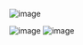 ![image](https://github.com/faisalsajjad2111/react/assets/45427078/f68b0d35-1903-4566-84a2-edb77a2992d1)


![image](https://github.com/faisalsajjad2111/react/assets/45427078/133baa83-f0df-4231-a09c-e466280f3fa1)
![image](https://github.com/faisalsajjad2111/react/assets/45427078/7bbd9382-0f55-49c8-8ec1-f23a1f27df98)



